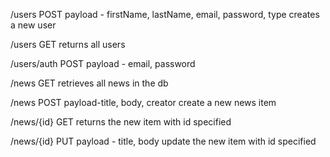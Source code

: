 /users
POST
payload - firstName, lastName, email, password, type
creates a new user

/users
GET
returns all users

/users/auth
POST
payload - email, password

/news
GET
retrieves all news in the db

/news
POST
payload-title, body, creator
create a new news item

/news/{id}
GET
returns the new item with id specified 


/news/{id}
PUT
payload - title, body
update the new item with id specified 